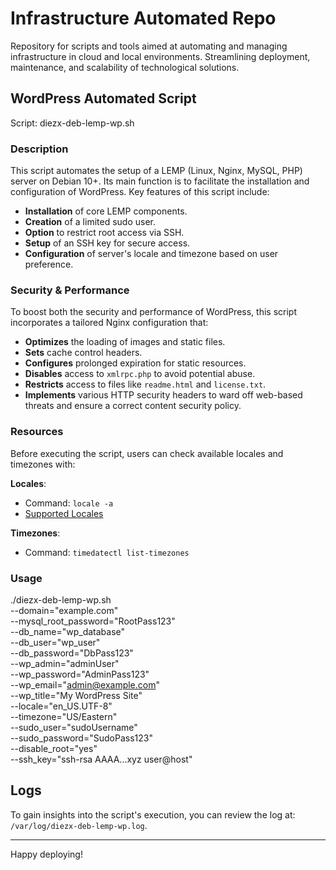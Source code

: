 # Infrastructure Automated Repo
Repository for scripts and tools aimed at automating and managing infrastructure in cloud and local environments. Streamlining deployment, maintenance, and scalability of technological solutions.

## WordPress Automated Script
Script: diezx-deb-lemp-wp.sh

### Description

This script automates the setup of a LEMP (Linux, Nginx, MySQL, PHP) server on Debian 10+. Its main function is to facilitate the installation and configuration of WordPress. Key features of this script include:

- **Installation** of core LEMP components.
- **Creation** of a limited sudo user.
- **Option** to restrict root access via SSH.
- **Setup** of an SSH key for secure access.
- **Configuration** of server's locale and timezone based on user preference.

### Security & Performance

To boost both the security and performance of WordPress, this script incorporates a tailored Nginx configuration that:

- **Optimizes** the loading of images and static files.
- **Sets** cache control headers.
- **Configures** prolonged expiration for static resources.
- **Disables** access to `xmlrpc.php` to avoid potential abuse.
- **Restricts** access to files like `readme.html` and `license.txt`.
- **Implements** various HTTP security headers to ward off web-based threats and ensure a correct content security policy.

### Resources

Before executing the script, users can check available locales and timezones with:

**Locales**:
- Command: `locale -a`
- [Supported Locales](https://www.gnu.org/software/gettext/manual/html_node/Locale-Names.html)

**Timezones**:
- Command: `timedatectl list-timezones`

### Usage
./diezx-deb-lemp-wp.sh \
     --domain="example.com" \
     --mysql_root_password="RootPass123" \
     --db_name="wp_database" \
     --db_user="wp_user" \
     --db_password="DbPass123" \
     --wp_admin="adminUser" \
     --wp_password="AdminPass123" \
     --wp_email="admin@example.com" \
     --wp_title="My WordPress Site" \
     --locale="en_US.UTF-8" \
     --timezone="US/Eastern" \
     --sudo_user="sudoUsername" \
     --sudo_password="SudoPass123" \
     --disable_root="yes" \
     --ssh_key="ssh-rsa AAAA...xyz user@host"

## Logs
To gain insights into the script's execution, you can review the log at: `/var/log/diezx-deb-lemp-wp.log`.

---

Happy deploying!
